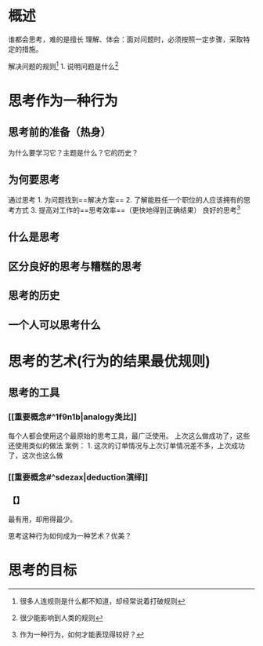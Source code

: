 # 概述
谁都会思考，难的是擅长
理解、体会：面对问题时，必须按照一定步骤，采取特定的措施。

解决问题的规则[^2]
	1. 说明问题是什么[^3]
# 思考作为一种行为
## 思考前的准备（热身）
为什么要学习它？主题是什么？它的历史？
## 为何要思考
通过思考
	1. 为问题找到==解决方案==
	2. 了解能胜任一个职位的人应该拥有的思考方式
	3. 提高对工作的==思考效率==（更快地得到正确结果）
良好的思考[^1]
## 什么是思考
## 区分良好的思考与糟糕的思考
## 思考的历史
## 一个人可以思考什么
# 思考的艺术(行为的结果最优规则)
## 思考的工具
### [[重要概念#^1f9n1b|analogy类比]]
每个人都会使用这个最原始的思考工具，最广泛使用。
上次这么做成功了，这些还使用类似的做法
案例：
	1. 这次的订单情况与上次订单情况差不多，上次成功了，这次也这么做
### [[重要概念#^sdezax|deduction演绎]]

### 【】
最有用，却用得最少。

思考这种行为如何成为一种艺术？优美？
# 思考的目标

[^1]: 作为一种行为，如何才能表现得较好？
[^2]: 很多人连规则是什么都不知道，却经常说着打破规则
[^3]: 很少能影响到人类的规则